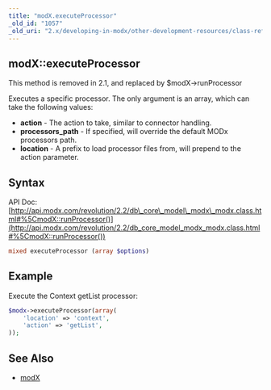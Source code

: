 ```yaml
---
title: "modX.executeProcessor"
_old_id: "1057"
_old_uri: "2.x/developing-in-modx/other-development-resources/class-reference/modx/modx.executeprocessor"
---
```


## modX::executeProcessor

This method is removed in 2.1, and replaced by $modX->runProcessor

Executes a specific processor. The only argument is an array, which can take the following values:

- **action** - The action to take, similar to connector handling.
- **processors\_path** - If specified, will override the default MODx processors path.
- **location** - A prefix to load processor files from, will prepend to the action parameter.

## Syntax

API Doc: [http://api.modx.com/revolution/2.2/db\_core\_model\_modx\_modx.class.html#%5CmodX::runProcessor()](http://api.modx.com/revolution/2.2/db_core_model_modx_modx.class.html#%5CmodX::runProcessor())

``` php 
mixed executeProcessor (array $options)
```

## Example

Execute the Context getList processor:

``` php 
$modx->executeProcessor(array(
    'location' => 'context',
    'action' => 'getList',
));
```

## See Also

- [modX](developing-in-modx/other-development-resources/class-reference/modx "modX")